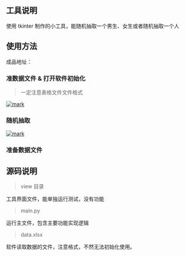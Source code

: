 ## 工具说明
 使用 tkinter 制作的小工具，能随机抽取一个男生、女生或者随机抽取一个人

## 使用方法
成品地址：

### 准数据文件 & 打开软件初始化
> 一定注意表格文件文件格式

[![mark](https://bigdataboy-cn.oss-cn-shanghai.aliyuncs.com/bigdataboy/20201104/172753604.png)]()


### 随机抽取

[![mark](https://bigdataboy-cn.oss-cn-shanghai.aliyuncs.com/bigdataboy/20201104/173139726.gif)]()

### 准备数据文件

[]()



## 源码说明
> view 目录

工具界面文件，能单独运行测试，没有功能

> main.py

运行主文件，包含主要功能实现逻辑

> data.xlsx

软件读取数据的文件，注意格式，不然无法初始化使用。




